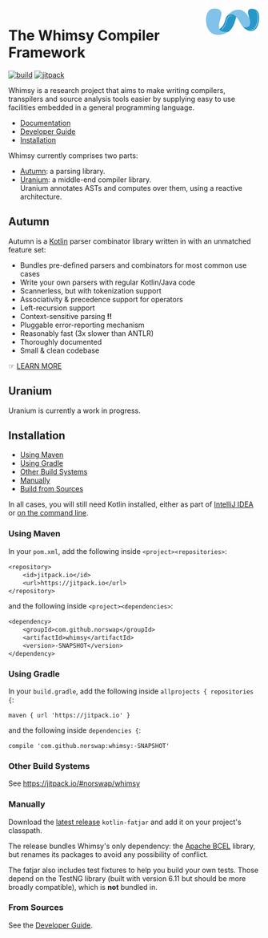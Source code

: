 <img align="right" src="logo.png" />

# The Whimsy Compiler Framework

[![build](https://api.travis-ci.org/norswap/whimsy.svg?branch=master)][travis]
[![jitpack](https://jitpack.io/v/norswap/whimsy.svg)][jitpack]

[travis]: https://travis-ci.org/norswap/whimsy
[jitpack]: https://jitpack.io/#norswap/whimsy

Whimsy is a research project that aims to make writing compilers, transpilers
and source analysis tools easier by supplying easy to use facilities embedded in
a general programming language.

- [Documentation](/doc/README.md)
- [Developer Guide]
- [Installation](#installation)

[Developer Guide]: (/doc/dev-guide.md)

Whimsy currently comprises two parts:

- [Autumn][autumn-doc]: a parsing library.
- [Uranium][uranium-doc]: a middle-end compiler library.  
  Uranium annotates ASTs and computes over them, using a reactive architecture.

## Autumn

Autumn is a [Kotlin] parser combinator library written in with an unmatched feature set:

- Bundles pre-defined parsers and combinators for most common use cases
- Write your own parsers with regular Kotlin/Java code
- Scannerless, but with tokenization support
- Associativity & precedence support for operators
- Left-recursion support
- Context-sensitive parsing **!!**
- Pluggable error-reporting mechanism
- Reasonably fast (3x slower than ANTLR)
- Thoroughly documented
- Small & clean codebase

[Kotlin]: https://kotlinlang.org/

☞ [LEARN MORE][autumn-doc]

## Uranium

Uranium is currently a work in progress.

[autumn-doc]: /doc/autumn/README.md
[uranium-doc]: /doc/uranium/README.md

## Installation

- [Using Maven](#using-maven)
- [Using Gradle](#using-gradle)
- [Other Build Systems](#other-build-systems)
- [Manually](#manually)
- [Build from Sources](#from-sources)

In all cases, you will still need Kotlin installed, either as part of [IntelliJ IDEA] or
[on the command line].

[IntelliJ IDEA]: https://www.jetbrains.com/idea/download/#section=windows
[on the command line]: https://kotlinlang.org/docs/tutorials/command-line.html

### Using Maven

In your `pom.xml`, add the following inside `<project><repositories>`:

    <repository>
        <id>jitpack.io</id>
        <url>https://jitpack.io</url>
    </repository>

and the following inside `<project><dependencies>`:

	<dependency>
	    <groupId>com.github.norswap</groupId>
	    <artifactId>whimsy</artifactId>
	    <version>-SNAPSHOT</version>
	</dependency>

### Using Gradle

In your `build.gradle`, add the following inside `allprojects { repositories {`:

    maven { url 'https://jitpack.io' }

and the following inside `dependencies {`:

    compile 'com.github.norswap:whimsy:-SNAPSHOT'

### Other Build Systems

See https://jitpack.io/#norswap/whimsy

### Manually

Download the [latest release] `kotlin-fatjar` and add it on your project's classpath.

The release bundles Whimsy's only dependency: the [Apache BCEL] library, but renames its packages to
avoid any possibility of conflict.

The fatjar also includes test fixtures to help you build your own tests. Those depend on the
TestNG library (built with version 6.11 but should be more broadly compatible), which is **not**
bundled in.

[latest release]: /releases
[Apache BCEL]: https://commons.apache.org/proper/commons-bcel/

### From Sources

See the [Developer Guide].